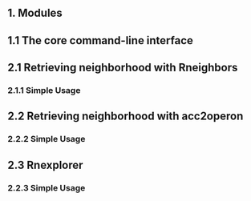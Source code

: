 ## 1. Modules

## 1.1 The core command-line interface

## 2.1 Retrieving neighborhood with Rneighbors
### 2.1.1 Simple Usage

## 2.2 Retrieving neighborhood with acc2operon
### 2.2.2 Simple Usage

## 2.3 Rnexplorer
### 2.2.3 Simple Usage
